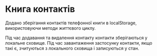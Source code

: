 # Книга контактів
Додано зберігання контактів телефонної книги в localStorage, використовуючи методи життєвого циклу.

Під час додавання та видалення контакту контакти зберігаються у локальне сховище.
Під час завантаження застосунку контакти, якщо такі є, зчитуються з локального сховища і записуються у стан.

